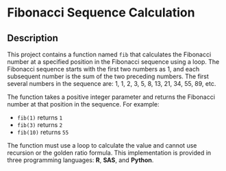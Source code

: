# Fibonacci Sequence Calculation

## Description

This project contains a function named `fib` that calculates the Fibonacci number at a specified position in the Fibonacci sequence using a loop. The Fibonacci sequence starts with the first two numbers as 1, and each subsequent number is the sum of the two preceding numbers. The first several numbers in the sequence are: 1, 1, 2, 3, 5, 8, 13, 21, 34, 55, 89, etc.

The function takes a positive integer parameter and returns the Fibonacci number at that position in the sequence. For example:

- `fib(1)` returns `1`
- `fib(3)` returns `2`
- `fib(10)` returns `55`

The function must use a loop to calculate the value and cannot use recursion or the golden ratio formula. This implementation is provided in three programming languages: **R**, **SAS**, and **Python**.
